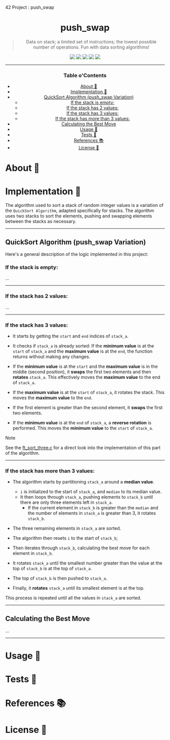 42 Project : push_swap
<a name="readme-top"></a>
<div align="center">

# push_swap

> Data on stack; a limited set of instructions; the lowest possible number of operations. Fun with data sorting algorithms!

<p>
    <img src="https://img.shields.io/badge/score-%20%2F%20100-success?style=for-the-badge" />
    <img src="https://img.shields.io/github/repo-size/PedroZappa/42_push_swap?style=for-the-badge&logo=github">
    <img src="https://img.shields.io/github/languages/count/PedroZappa/42_push_swap?style=for-the-badge&logo=" />
    <img src="https://img.shields.io/github/languages/top/PedroZappa/42_push_swap?style=for-the-badge" />
    <img src="https://img.shields.io/github/last-commit/PedroZappa/42_push_swap?style=for-the-badge" />
</p>

___

<h3>Table o'Contents</h3>

<!-- mtoc-start -->

* [About 📌](#about-)
* [Implementation 📜](#implementation-)
* [QuickSort Algorithm (push_swap Variation)](#quicksort-algorithm-push_swap-variation)
  * [If the stack is empty:](#if-the-stack-is-empty)
  * [If the stack has 2 values:](#if-the-stack-has-2-values)
  * [If the stack has 3 values:](#if-the-stack-has-3-values)
  * [If the stack has more than 3 values:](#if-the-stack-has-more-than-3-values)
* [Calculating the Best Move](#calculating-the-best-move)
* [Usage 🏁](#usage-)
* [Tests 🧪](#tests-)
* [References 📚](#references-)
* [License 📖](#license-)

<!-- mtoc-end -->

</div>

# About 📌

# Implementation 📜

The algorithm used to sort a stack of random integer values is a variation of the `QuickSort Algorithm`, adapted specifically for stacks. The algorithm uses two stacks to sort the elements, pushing and swapping elements between the stacks as necessary.

___

## QuickSort Algorithm (push_swap Variation)

Here's a general description of the logic implemented in this project:

### If the stack is empty:

...

___

### If the stack has 2 values:

...

___

### If the stack has 3 values:

* It starts by getting the `start` and `end` indices of `stack_a`.

* It checks if `stack_a` is already sorted: If the **minimum value** is at the `start` of `stack_a` and the **maximum value** is at the `end`, the function returns without making any changes.

* If the **minimum value** is at the `start` and the **maximum value** is in the middle (second position), it **swaps** the first two elements and then **rotates** `stack_a`. This effectively moves the **maximum value** to the end of `stack_a`.

* If the **maximum value** is at the `start` of `stack_a`, it rotates the stack. This moves the **maximum value** to the `end`.

* If the first element is greater than the second element, it **swaps** the first two elements.

* If the **minimum value** is at the `end` of `stack_a`, a **reverse rotation** is performed. This moves the **minimum value** to the `start` of `stack_a`.

> [!Note]
>
> See the [ft_sort_three.c](https://github.com/PedroZappa/42_push_swap/blob/main/src/ft_sort_three.c) for a direct look into the implementation of this part of the algorithm.

___

### If the stack has more than 3 values:

* The algorithm starts by partitioning `stack_a` around a **median value**. 
	* `i` is initialized to the start of `stack_a`, and `median` to its median value.
	* It then loops through `stack_a`, pushing elements to `stack_b` until there are only three elements left in `stack_a`. 
		* If the current element in `stack_b` is greater than the `median` and the number of elements in `stack_a` is greater than 3, it rotates `stack_b`.

* The three remaining elements in `stack_a` are sorted.
* The algorithm then resets `i` to the start of `stack_b`;
* Then iterates through `stack_b`, calculating the best move for each element in `stack_b`.

* It rotates `stack_a` until the smallest number greater than the value at the top of `stack_b` is at the top of `stack_a`.

* The top of `stack_b` is then pushed to `stack_a`.

* Finally, it **rotates** `stack_a` until its smallest element is at the top.

This process is repeated until all the values in `stack_a` are sorted.

___

## Calculating the Best Move

...

___

# Usage 🏁

# Tests 🧪

# References 📚

# License 📖
